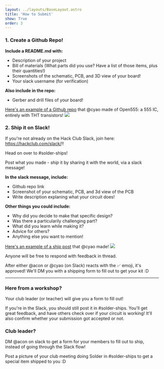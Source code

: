 ```yaml
---
layout: ../layouts/BaseLayout.astro
title: 'How to Submit'
show: True
order: 3
---
```


### 1. Create a Github Repo!

**Include a README.md with:**
- Description of your project
- Bill of materials (What parts did you use? Have a list of those items, plus their quantities!)
- Screenshots of the schematic, PCB, and 3D view of your board!
- Your slack username (for verification) 

**Also include in the repo:**
- Gerber and drill files of your board!

[Here's an example of a Github repo](https://github.com/cheyao/Open555) that @cyao made of Open555: a 555 IC, entirely with THT transistors!
![](/tutorial/submit1.png)

### 2. Ship it on Slack!

If you're not already on the Hack Club Slack, join here: https://hackclub.com/slack/!!

Head on over to #solder-ships! 

Post what you made - _ship_ it by sharing it with the world, via a slack message!

**In the slack message, include:**
- Github repo link 
- Screenshot of your schematic, PCB, and 3d view of the PCB
- Write description explaning what your circuit does!

**Other things you could include:**
- Why did you decide to make that specific design?
- Was there a particularily challenging part?
- What did you learn while making it?
- Advice for others?
- Anything else you want to mention!

[Here's an example of a ship post](https://hackclub.slack.com/archives/C08N2CN8E2C/p1744198018400559) that @cyao made!
![](/tutorial/submit2.png)

Anyone will be free to respond with feedback in thread. 

After either @acon or @cyao (on Slack) reacts with the  ✅  emoji, it's approved! We'll DM you with a shipping form to fill out to get your kit :D

---

### Here from a workshop?

Your club leader (or teacher) will give you a form to fill out!

If you're in the Slack, you should still post it in #solder-ships. You'll get great feedback, and have others check over if your circuit is working! It'll also confirm whether your submission got accepted or not.

### Club leader?

DM @acon on slack to get a form for your members to fill out to ship, instead of going through the Slack flow!

Post a picture of your club meeting doing Solder in #solder-ships to get a special item shipped to you :D


